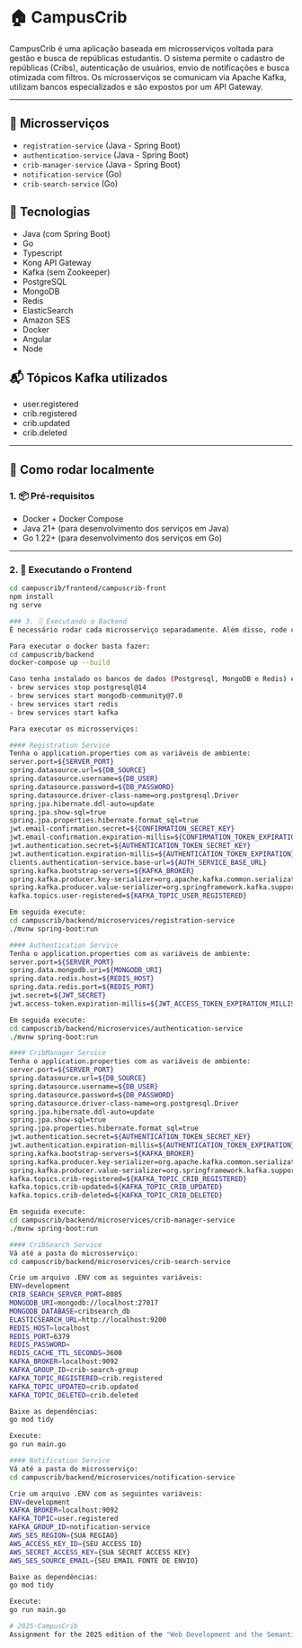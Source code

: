 # 🏠 CampusCrib

CampusCrib é uma aplicação baseada em microsserviços voltada para gestão e busca de repúblicas estudantis. O sistema permite o cadastro de repúblicas (Cribs), autenticação de usuários, envio de notificações e busca otimizada com filtros. Os microsserviços se comunicam via Apache Kafka, utilizam bancos especializados e são expostos por um API Gateway.

---

## 🧩 Microsserviços

- `registration-service` (Java - Spring Boot)
- `authentication-service` (Java - Spring Boot)
- `crib-manager-service` (Java - Spring Boot)
- `notification-service` (Go)
- `crib-search-service` (Go)

## 🧠 Tecnologias
- Java (com Spring Boot)
- Go
- Typescript
- Kong API Gateway
- Kafka (sem Zookeeper)
- PostgreSQL
- MongoDB
- Redis
- ElasticSearch
- Amazon SES
- Docker
- Angular
- Node

## 📬 Tópicos Kafka utilizados
- user.registered
- crib.registered
- crib.updated
- crib.deleted

---

## 🚀 Como rodar localmente

### 1. 📦 Pré-requisitos

- Docker + Docker Compose
- Java 21+ (para desenvolvimento dos serviços em Java)
- Go 1.22+ (para desenvolvimento dos serviços em Go)

---

### 2. 🌠 Executando o Frontend
```bash
cd campuscrib/frontend/campuscrib-front
npm install
ng serve

### 3. 🗄️ Executando o Backend
É necessário rodar cada microsserviço separadamente. Além disso, rode o elasticsearch via docker e os SGBDs.

Para executar o docker basta fazer:
cd campuscrib/backend
docker-compose up --build

Caso tenha instalado os bancos de dados (Postgresql, MongoDB e Redis) e o Kafka via Homebrew, basta executá-los:
- brew services stop postgresql@14
- brew services start mongodb-community@7.0
- brew services start redis
- brew services start kafka

Para executar os microsserviços:

#### Registration Service
Tenha o application.properties com as variáveis de ambiente:
server.port=${SERVER_PORT}
spring.datasource.url=${DB_SOURCE}
spring.datasource.username=${DB_USER}
spring.datasource.password=${DB_PASSWORD}
spring.datasource.driver-class-name=org.postgresql.Driver
spring.jpa.hibernate.ddl-auto=update
spring.jpa.show-sql=true
spring.jpa.properties.hibernate.format_sql=true
jwt.email-confirmation.secret=${CONFIRMATION_SECRET_KEY}
jwt.email-confirmation.expiration-millis=${CONFIRMATION_TOKEN_EXPIRATION}
jwt.authentication.secret=${AUTHENTICATION_TOKEN_SECRET_KEY}
jwt.authentication.expiration-millis=${AUTHENTICATION_TOKEN_EXPIRATION}
clients.authentication-service.base-url=${AUTH_SERVICE_BASE_URL}
spring.kafka.bootstrap-servers=${KAFKA_BROKER}
spring.kafka.producer.key-serializer=org.apache.kafka.common.serialization.StringSerializer
spring.kafka.producer.value-serializer=org.springframework.kafka.support.serializer.JsonSerializer
kafka.topics.user-registered=${KAFKA_TOPIC_USER_REGISTERED}

Em seguida execute:
cd campuscrib/backend/microservices/registration-service
./mvnw spring-boot:run

#### Authentication Service
Tenha o application.properties com as variáveis de ambiente:
server.port=${SERVER_PORT}
spring.data.mongodb.uri=${MONGODB_URI}
spring.data.redis.host=${REDIS_HOST}
spring.data.redis.port=${REDIS_PORT}
jwt.secret=${JWT_SECRET}
jwt.access-token.expiration-millis=${JWT_ACCESS_TOKEN_EXPIRATION_MILLIS}

Em seguida execute:
cd campuscrib/backend/microservices/authentication-service
./mvnw spring-boot:run

#### CribManager Service
Tenha o application.properties com as variáveis de ambiente:
server.port=${SERVER_PORT}
spring.datasource.url=${DB_SOURCE}
spring.datasource.username=${DB_USER}
spring.datasource.password=${DB_PASSWORD}
spring.datasource.driver-class-name=org.postgresql.Driver
spring.jpa.hibernate.ddl-auto=update
spring.jpa.show-sql=true
spring.jpa.properties.hibernate.format_sql=true
jwt.authentication.secret=${AUTHENTICATION_TOKEN_SECRET_KEY}
jwt.authentication.expiration-millis=${AUTHENTICATION_TOKEN_EXPIRATION}
spring.kafka.bootstrap-servers=${KAFKA_BROKER}
spring.kafka.producer.key-serializer=org.apache.kafka.common.serialization.StringSerializer
spring.kafka.producer.value-serializer=org.springframework.kafka.support.serializer.JsonSerializer
kafka.topics.crib-registered=${KAFKA_TOPIC_CRIB_REGISTERED}
kafka.topics.crib-updated=${KAFKA_TOPIC_CRIB_UPDATED}
kafka.topics.crib-deleted=${KAFKA_TOPIC_CRIB_DELETED}

Em seguida execute:
cd campuscrib/backend/microservices/crib-manager-service
./mvnw spring-boot:run

#### CribSearch Service
Vá até a pasta do microsserviço:
cd campuscrib/backend/microservices/crib-search-service

Crie um arquivo .ENV com as seguintes variáveis:
ENV=development
CRIB_SEARCH_SERVER_PORT=8085
MONGODB_URI=mongodb://localhost:27017
MONGODB_DATABASE=cribsearch_db
ELASTICSEARCH_URL=http://localhost:9200
REDIS_HOST=localhost
REDIS_PORT=6379
REDIS_PASSWORD=
REDIS_CACHE_TTL_SECONDS=3600
KAFKA_BROKER=localhost:9092
KAFKA_GROUP_ID=crib-search-group
KAFKA_TOPIC_REGISTERED=crib.registered
KAFKA_TOPIC_UPDATED=crib.updated
KAFKA_TOPIC_DELETED=crib.deleted

Baixe as dependências:
go mod tidy

Execute:
go run main.go

#### Notification Service
Vá até a pasta do microsserviço:
cd campuscrib/backend/microservices/notification-service

Crie um arquivo .ENV com as seguintes variáveis:
ENV=development
KAFKA_BROKER=localhost:9092
KAFKA_TOPIC=user.registered
KAFKA_GROUP_ID=notification-service
AWS_SES_REGION={SUA REGIAO}
AWS_ACCESS_KEY_ID={SEU ACCESS ID}
AWS_SECRET_ACCESS_KEY={SUA SECRET ACCESS KEY}
AWS_SES_SOURCE_EMAIL={SEU EMAIL FONTE DE ENVIO}

Baixe as dependências:
go mod tidy

Execute:
go run main.go

# 2025-CampusCrib
Assignment for the 2025 edition of the "Web Development and the Semantic Web" course, by Gabriel Zonatelle Borges and Kaio Silva Rosa.
